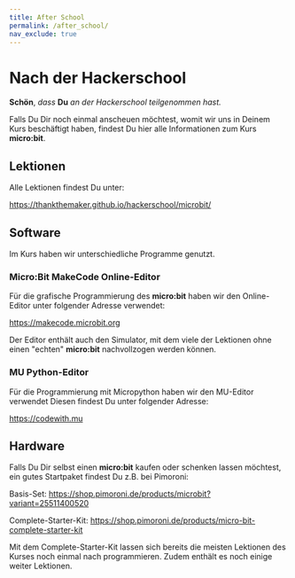 ```yaml
---
title: After School
permalink: /after_school/
nav_exclude: true
---
```


# Nach der Hackerschool 

__Schön__, _dass_ __Du__ _an der Hackerschool teilgenommen hast._

Falls Du Dir noch einmal anscheuen möchtest, womit wir uns in Deinem Kurs beschäftigt haben, findest Du hier alle Informationen zum Kurs 
__micro:bit__.

## Lektionen

Alle Lektionen findest Du unter:

https://thankthemaker.github.io/hackerschool/microbit/

## Software

Im Kurs haben wir unterschiedliche Programme genutzt.

### Micro:Bit MakeCode Online-Editor

Für die grafische Programmierung des __micro:bit__ haben wir den Online-Editor unter folgender Adresse verwendet:

https://makecode.microbit.org

Der Editor enthält auch den Simulator, mit dem viele der Lektionen ohne einen "echten" __micro:bit__ nachvollzogen werden können.

### MU Python-Editor

Für die Programmierung mit Micropython haben wir den MU-Editor verwendet Diesen findest Du unter folgender Adresse:

https://codewith.mu

## Hardware

Falls Du Dir selbst einen __micro:bit__ kaufen oder schenken lassen möchtest, ein gutes Startpaket findest Du z.B. bei Pimoroni:

Basis-Set: https://shop.pimoroni.de/products/microbit?variant=25511400520

Complete-Starter-Kit: https://shop.pimoroni.de/products/micro-bit-complete-starter-kit

Mit dem Complete-Starter-Kit lassen sich bereits die meisten Lektionen des Kurses noch einmal nach programmieren. Zudem enthält es noch einige weiter Lektionen.

